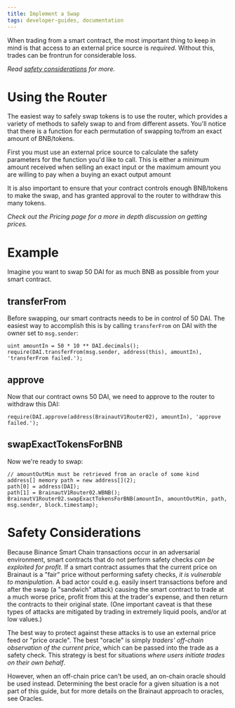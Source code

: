 ```yaml
---
title: Implement a Swap
tags: developer-guides, documentation
---
```


When trading from a smart contract, the most important thing to keep in mind is that access to an external price source is _required_. Without this, trades can be frontrun for considerable loss.

_Read [safety considerations](#safety-considerations) for more._

# Using the Router

The easiest way to safely swap tokens is to use the <Link to='/docs/v1/smart-contracts/router02'>router</Link>, which provides a variety of methods to safely swap to and from different assets. You'll notice that there is a function for each permutation of swapping to/from an exact amount of BNB/tokens.

First you must use an external price source to calculate the safety parameters for the function you'd like to call. This is either a minimum amount received when selling an exact input or the maximum amount you are willing to pay when a buying an exact output amount

It is also important to ensure that your contract controls enough BNB/tokens to make the swap, and has granted approval to the router to withdraw this many tokens.

_Check out the <Link to='/docs/v1/advanced-topics/pricing/#pricing-trades'>Pricing</Link> page for a more in depth discussion on getting prices._

# Example

Imagine you want to swap 50 DAI for as much BNB as possible from your smart contract.

## transferFrom

Before swapping, our smart contracts needs to be in control of 50 DAI. The easiest way to accomplish this is by calling `transferFrom` on DAI with the owner set to `msg.sender`:

```solidity
uint amountIn = 50 * 10 ** DAI.decimals();
require(DAI.transferFrom(msg.sender, address(this), amountIn), 'transferFrom failed.');
```

## approve

Now that our contract owns 50 DAI, we need to approve to the <Link to='/docs/v1/smart-contracts/router02'>router</Link> to withdraw this DAI:

```solidity
require(DAI.approve(address(BrainautV1Router02), amountIn), 'approve failed.');
```

## swapExactTokensForBNB

Now we're ready to swap:

```solidity
// amountOutMin must be retrieved from an oracle of some kind
address[] memory path = new address[](2);
path[0] = address(DAI);
path[1] = BrainautV1Router02.WBNB();
BrainautV1Router02.swapExactTokensForBNB(amountIn, amountOutMin, path, msg.sender, block.timestamp);
```

# Safety Considerations

Because Binance Smart Chain transactions occur in an adversarial environment, smart contracts that do not perform safety checks _can be exploited for profit_. If a smart contract assumes that the current price on Brainaut is a "fair" price without performing safety checks, _it is vulnerable to manipulation_. A bad actor could e.g. easily insert transactions before and after the swap (a "sandwich" attack) causing the smart contract to trade at a much worse price, profit from this at the trader's expense, and then return the contracts to their original state. (One important caveat is that these types of attacks are mitigated by trading in extremely liquid pools, and/or at low values.)

The best way to protect against these attacks is to use an external price feed or "price oracle". The best "oracle" is simply _traders' off-chain observation of the current price_, which can be passed into the trade as a safety check. This strategy is best for situations _where users initiate trades on their own behalf_.

However, when an off-chain price can't be used, an on-chain oracle should be used instead. Determining the best oracle for a given situation is a not part of this guide, but for more details on the Brainaut approach to oracles, see <Link to='/docs/v1/core-concepts/oracles'>Oracles</Link>.

